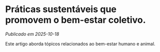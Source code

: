 # Práticas sustentáveis que promovem o bem-estar coletivo.

*Publicado em 2025-10-18*

Este artigo aborda tópicos relacionados ao bem-estar humano e animal.
